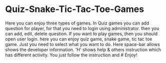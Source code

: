 # Quiz-Snake-Tic-Tac-Toe-Games
Here you can enjoy three types of games. In Quiz games you can add question for player, for that you need to login using administrator. 
then you can add, edit, delete question. If you want to play games, then you should open user login. here you can enjoy quiz game, 
snake game, tic tac toe game. Just you need to select what you want to do. Here space-bar allows shows the developer information. 
'H' shows help & others instruction which has different activity. You just follow the instruction and # Enjoy!
